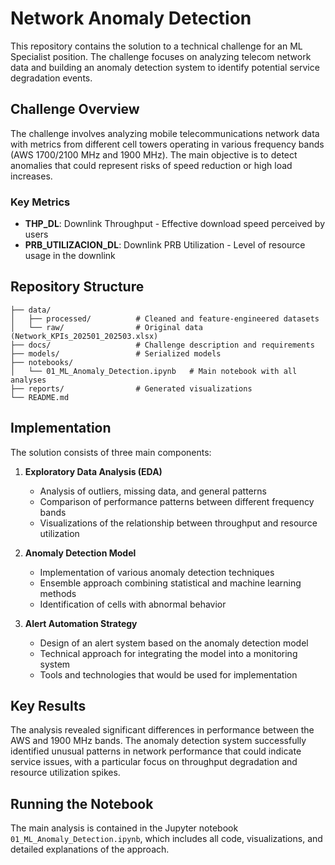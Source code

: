 # Network Anomaly Detection

This repository contains the solution to a technical challenge for an ML Specialist position. The challenge focuses on analyzing telecom network data and building an anomaly detection system to identify potential service degradation events.

## Challenge Overview

The challenge involves analyzing mobile telecommunications network data with metrics from different cell towers operating in various frequency bands (AWS 1700/2100 MHz and 1900 MHz). The main objective is to detect anomalies that could represent risks of speed reduction or high load increases.

### Key Metrics

- **THP_DL**: Downlink Throughput - Effective download speed perceived by users
- **PRB_UTILIZACION_DL**: Downlink PRB Utilization - Level of resource usage in the downlink

## Repository Structure

```
├── data/
│   ├── processed/          # Cleaned and feature-engineered datasets
│   └── raw/                # Original data (Network_KPIs_202501_202503.xlsx)
├── docs/                   # Challenge description and requirements
├── models/                 # Serialized models
├── notebooks/              
│   └── 01_ML_Anomaly_Detection.ipynb   # Main notebook with all analyses
├── reports/                # Generated visualizations
└── README.md
```

## Implementation

The solution consists of three main components:

1. **Exploratory Data Analysis (EDA)**
   - Analysis of outliers, missing data, and general patterns
   - Comparison of performance patterns between different frequency bands
   - Visualizations of the relationship between throughput and resource utilization

2. **Anomaly Detection Model**
   - Implementation of various anomaly detection techniques
   - Ensemble approach combining statistical and machine learning methods
   - Identification of cells with abnormal behavior

3. **Alert Automation Strategy**
   - Design of an alert system based on the anomaly detection model
   - Technical approach for integrating the model into a monitoring system
   - Tools and technologies that would be used for implementation

## Key Results

The analysis revealed significant differences in performance between the AWS and 1900 MHz bands. The anomaly detection system successfully identified unusual patterns in network performance that could indicate service issues, with a particular focus on throughput degradation and resource utilization spikes.

## Running the Notebook

The main analysis is contained in the Jupyter notebook `01_ML_Anomaly_Detection.ipynb`, which includes all code, visualizations, and detailed explanations of the approach.